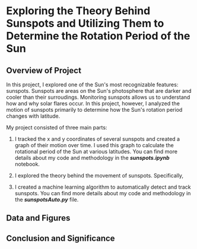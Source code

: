 # Exploring the Theory Behind Sunspots and Utilizing Them to Determine the Rotation Period of the Sun

## Overview of Project

In this project, I explored one of the Sun's most recognizable features: sunspots. Sunspots are areas on the Sun's photosphere that are darker and cooler than their surroudings. Monitoring sunspots allows us to understand how and why solar flares occur. In this project, however, I analyzed the motion of sunspots primarily to determine how the Sun's rotation period changes with latitude. 

My project consisted of three main parts:

1. I tracked the x and y coordinates of several sunspots and created a graph of their motion over time. I used this graph to calculate the rotational period of the Sun at various latitudes. You can find more details about my code and methodology in the ***sunspots.ipynb*** notebook. 

2. I explored the theory behind the movement of sunspots. Specifically, 

3. I created a machine learning algorithm to automatically detect and track sunspots. You can find more details about my code and methodology in the ***sunspotsAuto.py*** file. 

## Data and Figures

## Conclusion and Significance
